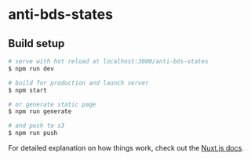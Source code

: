 # anti-bds-states

> 

## Build setup

``` bash
# serve with hot reload at localhost:3000/anti-bds-states
$ npm run dev

# build for production and launch server
$ npm start

# or generate static page
$ npm run generate

# and push to s3
$ npm run push
```

For detailed explanation on how things work, check out the [Nuxt.js docs](https://github.com/nuxt/nuxt.js).
